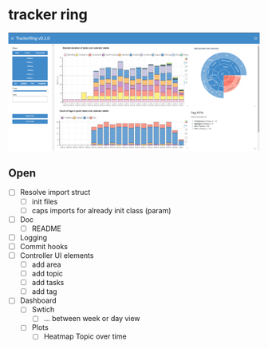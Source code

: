 # tracker ring

![ExampleView](./docs/example.png)


## Open
- [ ] Resolve import struct
  - [ ] init files
  - [ ] caps imports for already init class (param)
- [ ] Doc
  - [ ] README
- [ ] Logging
- [ ] Commit hooks
- [ ] Controller UI elements
  - [ ] add area
  - [ ] add topic
  - [ ] add tasks
  - [ ] add tag
- [ ] Dashboard
  - [ ] Swtich
    - [ ] ... between week or day view
  - [ ] Plots
    - [ ] Heatmap Topic over time
